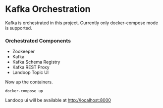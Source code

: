 # Kafka Orchestration

Kafka is orchestrated in this project. Currently only docker-compose mode is supported.

### Orchestrated Components


*   Zookeeper
*   Kafka
* 	Kafka Schema Registry
*	Kafka REST Proxy
*   Landoop Topic UI

Now up the containers.

    docker-compose up
    
Landoop ui will be available at [http://localhost:8000](http://localhost:8000)

